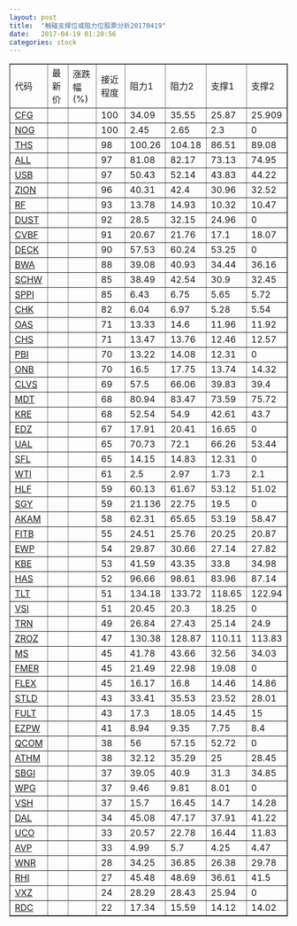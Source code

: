 ```yaml
---
layout: post
title:  "触碰支撑位或阻力位股票分析20170419"
date:   2017-04-19 01:20:56
categories: stock
---
```

<script type="text/javascript">
var stockList = []
stockList.push('gb_cfg');
stockList.push('gb_nog');
stockList.push('gb_ths');
stockList.push('gb_all');
stockList.push('gb_usb');
stockList.push('gb_zion');
stockList.push('gb_rf');
stockList.push('gb_dust');
stockList.push('gb_cvbf');
stockList.push('gb_deck');
stockList.push('gb_bwa');
stockList.push('gb_schw');
stockList.push('gb_sppi');
stockList.push('gb_chk');
stockList.push('gb_oas');
stockList.push('gb_chs');
stockList.push('gb_pbi');
stockList.push('gb_onb');
stockList.push('gb_clvs');
stockList.push('gb_mdt');
stockList.push('gb_kre');
stockList.push('gb_edz');
stockList.push('gb_ual');
stockList.push('gb_sfl');
stockList.push('gb_wti');
stockList.push('gb_hlf');
stockList.push('gb_sgy');
stockList.push('gb_akam');
stockList.push('gb_fitb');
stockList.push('gb_ewp');
stockList.push('gb_kbe');
stockList.push('gb_has');
stockList.push('gb_tlt');
stockList.push('gb_vsi');
stockList.push('gb_trn');
stockList.push('gb_zroz');
stockList.push('gb_ms');
stockList.push('gb_fmer');
stockList.push('gb_flex');
stockList.push('gb_stld');
stockList.push('gb_fult');
stockList.push('gb_ezpw');
stockList.push('gb_qcom');
stockList.push('gb_athm');
stockList.push('gb_sbgi');
stockList.push('gb_wpg');
stockList.push('gb_vsh');
stockList.push('gb_dal');
stockList.push('gb_uco');
stockList.push('gb_avp');
stockList.push('gb_wnr');
stockList.push('gb_rhi');
stockList.push('gb_vxz');
stockList.push('gb_rdc');
</script>
<table border="1">
 <tr>
 <td>代码</td>
 <td>最新价</td>
 <td>涨跌幅(%)</td>
 <td>接近程度</td>
 <td>阻力1</td>
 <td>阻力2</td>
 <td>支撑1</td>
 <td>支撑2</td>
</tr>
  <tr id="cfg" class="red">
  <td><a href="http://stock.finance.sina.com.cn/usstock/quotes/CFG.html" target="_blank">CFG</a></td><td></td><td></td><td>100</td><td>34.09</td><td>35.55</td><td>25.87</td><td>25.909</td></tr>
  <tr id="nog" class="green">
  <td><a href="http://stock.finance.sina.com.cn/usstock/quotes/NOG.html" target="_blank">NOG</a></td><td></td><td></td><td>100</td><td>2.45</td><td>2.65</td><td>2.3</td><td>0</td></tr>
  <tr id="ths" class="green">
  <td><a href="http://stock.finance.sina.com.cn/usstock/quotes/THS.html" target="_blank">THS</a></td><td></td><td></td><td>98</td><td>100.26</td><td>104.18</td><td>86.51</td><td>89.08</td></tr>
  <tr id="all" class="red">
  <td><a href="http://stock.finance.sina.com.cn/usstock/quotes/ALL.html" target="_blank">ALL</a></td><td></td><td></td><td>97</td><td>81.08</td><td>82.17</td><td>73.13</td><td>74.95</td></tr>
  <tr id="usb" class="red">
  <td><a href="http://stock.finance.sina.com.cn/usstock/quotes/USB.html" target="_blank">USB</a></td><td></td><td></td><td>97</td><td>50.43</td><td>52.14</td><td>43.83</td><td>44.22</td></tr>
  <tr id="zion" class="red">
  <td><a href="http://stock.finance.sina.com.cn/usstock/quotes/ZION.html" target="_blank">ZION</a></td><td></td><td></td><td>96</td><td>40.31</td><td>42.4</td><td>30.96</td><td>32.52</td></tr>
  <tr id="rf" class="red">
  <td><a href="http://stock.finance.sina.com.cn/usstock/quotes/RF.html" target="_blank">RF</a></td><td></td><td></td><td>93</td><td>13.78</td><td>14.93</td><td>10.32</td><td>10.47</td></tr>
  <tr id="dust" class="green">
  <td><a href="http://stock.finance.sina.com.cn/usstock/quotes/DUST.html" target="_blank">DUST</a></td><td></td><td></td><td>92</td><td>28.5</td><td>32.15</td><td>24.96</td><td>0</td></tr>
  <tr id="cvbf" class="red">
  <td><a href="http://stock.finance.sina.com.cn/usstock/quotes/CVBF.html" target="_blank">CVBF</a></td><td></td><td></td><td>91</td><td>20.67</td><td>21.76</td><td>17.1</td><td>18.07</td></tr>
  <tr id="deck" class="red">
  <td><a href="http://stock.finance.sina.com.cn/usstock/quotes/DECK.html" target="_blank">DECK</a></td><td></td><td></td><td>90</td><td>57.53</td><td>60.24</td><td>53.25</td><td>0</td></tr>
  <tr id="bwa" class="red">
  <td><a href="http://stock.finance.sina.com.cn/usstock/quotes/BWA.html" target="_blank">BWA</a></td><td></td><td></td><td>88</td><td>39.08</td><td>40.93</td><td>34.44</td><td>36.16</td></tr>
  <tr id="schw" class="red">
  <td><a href="http://stock.finance.sina.com.cn/usstock/quotes/SCHW.html" target="_blank">SCHW</a></td><td></td><td></td><td>85</td><td>38.49</td><td>42.54</td><td>30.9</td><td>32.45</td></tr>
  <tr id="sppi" class="red">
  <td><a href="http://stock.finance.sina.com.cn/usstock/quotes/SPPI.html" target="_blank">SPPI</a></td><td></td><td></td><td>85</td><td>6.43</td><td>6.75</td><td>5.65</td><td>5.72</td></tr>
  <tr id="chk" class="green">
  <td><a href="http://stock.finance.sina.com.cn/usstock/quotes/CHK.html" target="_blank">CHK</a></td><td></td><td></td><td>82</td><td>6.04</td><td>6.97</td><td>5.28</td><td>5.54</td></tr>
  <tr id="oas" class="red">
  <td><a href="http://stock.finance.sina.com.cn/usstock/quotes/OAS.html" target="_blank">OAS</a></td><td></td><td></td><td>71</td><td>13.33</td><td>14.6</td><td>11.96</td><td>11.92</td></tr>
  <tr id="chs" class="green">
  <td><a href="http://stock.finance.sina.com.cn/usstock/quotes/CHS.html" target="_blank">CHS</a></td><td></td><td></td><td>71</td><td>13.47</td><td>13.76</td><td>12.46</td><td>12.57</td></tr>
  <tr id="pbi" class="red">
  <td><a href="http://stock.finance.sina.com.cn/usstock/quotes/PBI.html" target="_blank">PBI</a></td><td></td><td></td><td>70</td><td>13.22</td><td>14.08</td><td>12.31</td><td>0</td></tr>
  <tr id="onb" class="red">
  <td><a href="http://stock.finance.sina.com.cn/usstock/quotes/ONB.html" target="_blank">ONB</a></td><td></td><td></td><td>70</td><td>16.5</td><td>17.75</td><td>13.74</td><td>14.32</td></tr>
  <tr id="clvs" class="red">
  <td><a href="http://stock.finance.sina.com.cn/usstock/quotes/CLVS.html" target="_blank">CLVS</a></td><td></td><td></td><td>69</td><td>57.5</td><td>66.06</td><td>39.83</td><td>39.4</td></tr>
  <tr id="mdt" class="red">
  <td><a href="http://stock.finance.sina.com.cn/usstock/quotes/MDT.html" target="_blank">MDT</a></td><td></td><td></td><td>68</td><td>80.94</td><td>83.47</td><td>73.59</td><td>75.72</td></tr>
  <tr id="kre" class="red">
  <td><a href="http://stock.finance.sina.com.cn/usstock/quotes/KRE.html" target="_blank">KRE</a></td><td></td><td></td><td>68</td><td>52.54</td><td>54.9</td><td>42.61</td><td>43.7</td></tr>
  <tr id="edz" class="red">
  <td><a href="http://stock.finance.sina.com.cn/usstock/quotes/EDZ.html" target="_blank">EDZ</a></td><td></td><td></td><td>67</td><td>17.91</td><td>20.41</td><td>16.65</td><td>0</td></tr>
  <tr id="ual" class="red">
  <td><a href="http://stock.finance.sina.com.cn/usstock/quotes/UAL.html" target="_blank">UAL</a></td><td></td><td></td><td>65</td><td>70.73</td><td>72.1</td><td>66.26</td><td>53.44</td></tr>
  <tr id="sfl" class="red">
  <td><a href="http://stock.finance.sina.com.cn/usstock/quotes/SFL.html" target="_blank">SFL</a></td><td></td><td></td><td>65</td><td>14.15</td><td>14.83</td><td>12.31</td><td>0</td></tr>
  <tr id="wti" class="red">
  <td><a href="http://stock.finance.sina.com.cn/usstock/quotes/WTI.html" target="_blank">WTI</a></td><td></td><td></td><td>61</td><td>2.5</td><td>2.97</td><td>1.73</td><td>2.1</td></tr>
  <tr id="hlf" class="red">
  <td><a href="http://stock.finance.sina.com.cn/usstock/quotes/HLF.html" target="_blank">HLF</a></td><td></td><td></td><td>59</td><td>60.13</td><td>61.67</td><td>53.12</td><td>51.02</td></tr>
  <tr id="sgy" class="green">
  <td><a href="http://stock.finance.sina.com.cn/usstock/quotes/SGY.html" target="_blank">SGY</a></td><td></td><td></td><td>59</td><td>21.136</td><td>22.75</td><td>19.5</td><td>0</td></tr>
  <tr id="akam" class="green">
  <td><a href="http://stock.finance.sina.com.cn/usstock/quotes/AKAM.html" target="_blank">AKAM</a></td><td></td><td></td><td>58</td><td>62.31</td><td>65.65</td><td>53.19</td><td>58.47</td></tr>
  <tr id="fitb" class="red">
  <td><a href="http://stock.finance.sina.com.cn/usstock/quotes/FITB.html" target="_blank">FITB</a></td><td></td><td></td><td>55</td><td>24.51</td><td>25.76</td><td>20.25</td><td>20.87</td></tr>
  <tr id="ewp" class="green">
  <td><a href="http://stock.finance.sina.com.cn/usstock/quotes/EWP.html" target="_blank">EWP</a></td><td></td><td></td><td>54</td><td>29.87</td><td>30.66</td><td>27.14</td><td>27.82</td></tr>
  <tr id="kbe" class="red">
  <td><a href="http://stock.finance.sina.com.cn/usstock/quotes/KBE.html" target="_blank">KBE</a></td><td></td><td></td><td>53</td><td>41.59</td><td>43.35</td><td>33.8</td><td>34.98</td></tr>
  <tr id="has" class="red">
  <td><a href="http://stock.finance.sina.com.cn/usstock/quotes/HAS.html" target="_blank">HAS</a></td><td></td><td></td><td>52</td><td>96.66</td><td>98.61</td><td>83.96</td><td>87.14</td></tr>
  <tr id="tlt" class="green">
  <td><a href="http://stock.finance.sina.com.cn/usstock/quotes/TLT.html" target="_blank">TLT</a></td><td></td><td></td><td>51</td><td>134.18</td><td>133.72</td><td>118.65</td><td>122.94</td></tr>
  <tr id="vsi" class="red">
  <td><a href="http://stock.finance.sina.com.cn/usstock/quotes/VSI.html" target="_blank">VSI</a></td><td></td><td></td><td>51</td><td>20.45</td><td>20.3</td><td>18.25</td><td>0</td></tr>
  <tr id="trn" class="green">
  <td><a href="http://stock.finance.sina.com.cn/usstock/quotes/TRN.html" target="_blank">TRN</a></td><td></td><td></td><td>49</td><td>26.84</td><td>27.43</td><td>25.14</td><td>24.9</td></tr>
  <tr id="zroz" class="green">
  <td><a href="http://stock.finance.sina.com.cn/usstock/quotes/ZROZ.html" target="_blank">ZROZ</a></td><td></td><td></td><td>47</td><td>130.38</td><td>128.87</td><td>110.11</td><td>113.83</td></tr>
  <tr id="ms" class="red">
  <td><a href="http://stock.finance.sina.com.cn/usstock/quotes/MS.html" target="_blank">MS</a></td><td></td><td></td><td>45</td><td>41.78</td><td>43.66</td><td>32.56</td><td>34.03</td></tr>
  <tr id="fmer" class="green">
  <td><a href="http://stock.finance.sina.com.cn/usstock/quotes/FMER.html" target="_blank">FMER</a></td><td></td><td></td><td>45</td><td>21.49</td><td>22.98</td><td>19.08</td><td>0</td></tr>
  <tr id="flex" class="red">
  <td><a href="http://stock.finance.sina.com.cn/usstock/quotes/FLEX.html" target="_blank">FLEX</a></td><td></td><td></td><td>45</td><td>16.17</td><td>16.8</td><td>14.46</td><td>14.86</td></tr>
  <tr id="stld" class="red">
  <td><a href="http://stock.finance.sina.com.cn/usstock/quotes/STLD.html" target="_blank">STLD</a></td><td></td><td></td><td>43</td><td>33.41</td><td>35.53</td><td>23.52</td><td>28.01</td></tr>
  <tr id="fult" class="green">
  <td><a href="http://stock.finance.sina.com.cn/usstock/quotes/FULT.html" target="_blank">FULT</a></td><td></td><td></td><td>43</td><td>17.3</td><td>18.05</td><td>14.45</td><td>15</td></tr>
  <tr id="ezpw" class="green">
  <td><a href="http://stock.finance.sina.com.cn/usstock/quotes/EZPW.html" target="_blank">EZPW</a></td><td></td><td></td><td>41</td><td>8.94</td><td>9.35</td><td>7.75</td><td>8.4</td></tr>
  <tr id="qcom" class="green">
  <td><a href="http://stock.finance.sina.com.cn/usstock/quotes/QCOM.html" target="_blank">QCOM</a></td><td></td><td></td><td>38</td><td>56</td><td>57.15</td><td>52.72</td><td>0</td></tr>
  <tr id="athm" class="green">
  <td><a href="http://stock.finance.sina.com.cn/usstock/quotes/ATHM.html" target="_blank">ATHM</a></td><td></td><td></td><td>38</td><td>32.12</td><td>35.29</td><td>25</td><td>28.45</td></tr>
  <tr id="sbgi" class="green">
  <td><a href="http://stock.finance.sina.com.cn/usstock/quotes/SBGI.html" target="_blank">SBGI</a></td><td></td><td></td><td>37</td><td>39.05</td><td>40.9</td><td>31.3</td><td>34.85</td></tr>
  <tr id="wpg" class="red">
  <td><a href="http://stock.finance.sina.com.cn/usstock/quotes/WPG.html" target="_blank">WPG</a></td><td></td><td></td><td>37</td><td>9.46</td><td>9.81</td><td>8.01</td><td>0</td></tr>
  <tr id="vsh" class="green">
  <td><a href="http://stock.finance.sina.com.cn/usstock/quotes/VSH.html" target="_blank">VSH</a></td><td></td><td></td><td>37</td><td>15.7</td><td>16.45</td><td>14.7</td><td>14.28</td></tr>
  <tr id="dal" class="red">
  <td><a href="http://stock.finance.sina.com.cn/usstock/quotes/DAL.html" target="_blank">DAL</a></td><td></td><td></td><td>34</td><td>45.08</td><td>47.17</td><td>37.91</td><td>41.22</td></tr>
  <tr id="uco" class="red">
  <td><a href="http://stock.finance.sina.com.cn/usstock/quotes/UCO.html" target="_blank">UCO</a></td><td></td><td></td><td>33</td><td>20.57</td><td>22.78</td><td>16.44</td><td>11.83</td></tr>
  <tr id="avp" class="green">
  <td><a href="http://stock.finance.sina.com.cn/usstock/quotes/AVP.html" target="_blank">AVP</a></td><td></td><td></td><td>33</td><td>4.99</td><td>5.7</td><td>4.25</td><td>4.47</td></tr>
  <tr id="wnr" class="red">
  <td><a href="http://stock.finance.sina.com.cn/usstock/quotes/WNR.html" target="_blank">WNR</a></td><td></td><td></td><td>28</td><td>34.25</td><td>36.85</td><td>26.38</td><td>29.78</td></tr>
  <tr id="rhi" class="red">
  <td><a href="http://stock.finance.sina.com.cn/usstock/quotes/RHI.html" target="_blank">RHI</a></td><td></td><td></td><td>27</td><td>45.48</td><td>48.69</td><td>36.61</td><td>41.5</td></tr>
  <tr id="vxz" class="green">
  <td><a href="http://stock.finance.sina.com.cn/usstock/quotes/VXZ.html" target="_blank">VXZ</a></td><td></td><td></td><td>24</td><td>28.29</td><td>28.43</td><td>25.94</td><td>0</td></tr>
  <tr id="rdc" class="green">
  <td><a href="http://stock.finance.sina.com.cn/usstock/quotes/RDC.html" target="_blank">RDC</a></td><td></td><td></td><td>22</td><td>17.34</td><td>15.59</td><td>14.12</td><td>14.02</td></tr>
</table>
